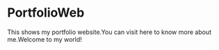 # PortfolioWeb
This shows my portfolio website.You can visit here to know more about me.Welcome to my world!
